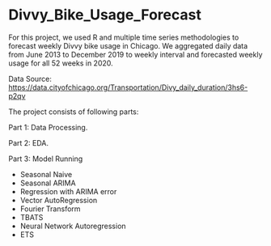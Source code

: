 # Divvy_Bike_Usage_Forecast

For this project, we used R and multiple time series methodologies to forecast weekly Divvy bike usage in Chicago. We aggregated daily data from June 2013 to December 2019 to weekly interval and forecasted weekly usage for all 52 weeks in 2020.

Data Source: https://data.cityofchicago.org/Transportation/Divy_daily_duration/3hs6-p2qv

The project consists of following parts:

Part 1: Data Processing.

Part 2: EDA.

Part 3: Model Running
- Seasonal Naive
- Seasonal ARIMA
- Regression with ARIMA error
- Vector AutoRegression
- Fourier Transform
- TBATS
- Neural Network Autoregression
- ETS
